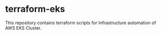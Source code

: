 # terraform-eks
This repository contains terraform scripts for Infrastructure automation of AWS EKS Cluster.
